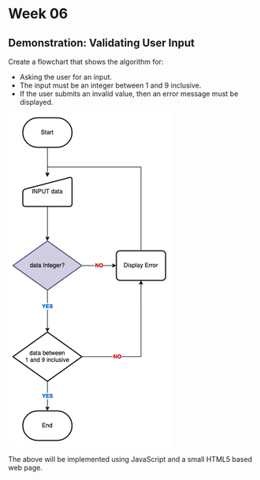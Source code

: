 # Week 06

## Demonstration: Validating User Input

Create a flowchart that shows the algorithm for:

- Asking the user for an input.
- The input must be an integer between 1 and 9 inclusive.
- If the user submits an invalid value, then an error 
  message must be displayed.

![Validate Integer Flowchart](./img/C4Prog-Stg2-JS-Validation.png)

The above will be implemented using JavaScript and a small HTML5 
based web page.
